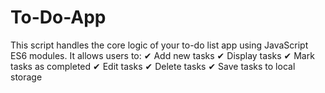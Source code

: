 # To-Do-App
This script handles the core logic of your to-do list app using JavaScript ES6 modules. It allows users to: ✔ Add new tasks ✔ Display tasks ✔ Mark tasks as completed ✔ Edit tasks ✔ Delete tasks ✔ Save tasks to local storage
